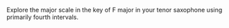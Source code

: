 Explore the major scale in the key of F major in your tenor saxophone using primarily fourth intervals.
